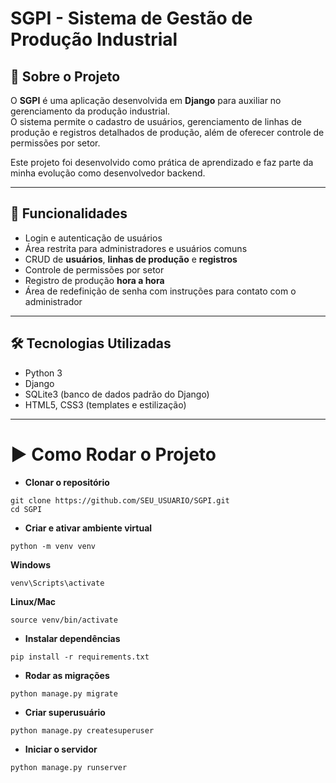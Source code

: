 ﻿# SGPI - Sistema de Gestão de Produção Industrial

## 📌 Sobre o Projeto
O **SGPI** é uma aplicação desenvolvida em **Django** para auxiliar no gerenciamento da produção industrial.  
O sistema permite o cadastro de usuários, gerenciamento de linhas de produção e registros detalhados de produção, além de oferecer controle de permissões por setor.  

Este projeto foi desenvolvido como prática de aprendizado e faz parte da minha evolução como desenvolvedor backend.

---

## 🚀 Funcionalidades
- Login e autenticação de usuários  
- Área restrita para administradores e usuários comuns  
- CRUD de **usuários**, **linhas de produção** e **registros**  
- Controle de permissões por setor  
- Registro de produção **hora a hora**  
- Área de redefinição de senha com instruções para contato com o administrador  

---

## 🛠️ Tecnologias Utilizadas
- Python 3  
- Django  
- SQLite3 (banco de dados padrão do Django)  
- HTML5, CSS3 (templates e estilização)  

---
# ▶️ Como Rodar o Projeto

- **Clonar o repositório**  
```
git clone https://github.com/SEU_USUARIO/SGPI.git
cd SGPI
```
- **Criar e ativar ambiente virtual**  
```
python -m venv venv
```
**Windows**  
```
venv\Scripts\activate
```
**Linux/Mac**  
```
source venv/bin/activate
```

- **Instalar dependências**  
```
pip install -r requirements.txt
```

- **Rodar as migrações**  
```
python manage.py migrate
```

- **Criar superusuário**  
```
python manage.py createsuperuser
```

- **Iniciar o servidor**  
```
python manage.py runserver

```
